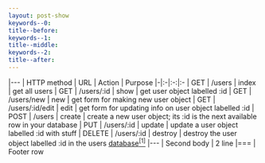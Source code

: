 ```yaml
---
layout: post-show
keywords--0: 
title--before:
keywords--1:
title--middle: 
keywords--2:
title--after: 
---
```


|---
| HTTP method | URL | Action | Purpose
|-|:-|:-:|:-
| GET | /users | index | get all users
| GET | /users/:id | show | get user object labelled :id
| GET | /users/new | new | get form for making new user object
| GET | /users/:id/edit | edit | get form for updating info on user object labelled :id
| POST | /users | create | create a new user object; its :id is the next available row in your database
| PUT | /users/:id | update | update a user object labelled :id with stuff
| DELETE | /users/:id | destroy | destroy the user object labelled :id in the users [database<sup>\[1\]</sup>](#1)
|---
| Second body
| 2 line
|===
| Footer row